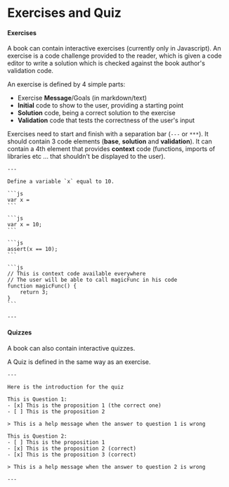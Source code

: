 # Exercises and Quiz

#### Exercises

A book can contain interactive exercises (currently only in Javascript). An exercise is a code challenge provided to the reader, which is given a code editor to write a solution which is checked against the book author's validation code.

An exercise is defined by 4 simple parts:

* Exercise **Message**/Goals (in markdown/text)
* **Initial** code to show to the user, providing a starting point
* **Solution** code, being a correct solution to the exercise
* **Validation** code that tests the correctness of the user's input

Exercises need to start and finish with a separation bar (```---``` or ```***```). It should contain 3 code elements (**base**, **solution** and **validation**). It can contain a 4th element that provides **context** code (functions, imports of libraries etc ... that shouldn't be displayed to the user).

    ---

    Define a variable `x` equal to 10.

    ```js
    var x =
    ```

    ```js
    var x = 10;
    ```

    ```js
    assert(x == 10);
    ```

    ```js
    // This is context code available everywhere
    // The user will be able to call magicFunc in his code
    function magicFunc() {
        return 3;
    }
    ```

    ---

#### Quizzes

A book can also contain interactive quizzes.

A Quiz is defined in the same way as an exercise.

    ---

    Here is the introduction for the quiz

    This is Question 1:
    - [x] This is the proposition 1 (the correct one)
    - [ ] This is the proposition 2

    > This is a help message when the answer to question 1 is wrong

    This is Question 2:
    - [ ] This is the proposition 1
    - [x] This is the proposition 2 (correct)
    - [x] This is the proposition 3 (correct)

    > This is a help message when the answer to question 2 is wrong

    ---

